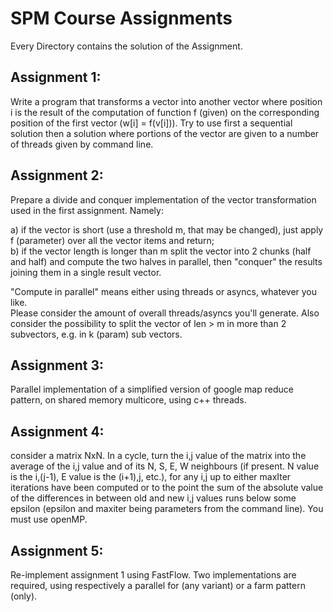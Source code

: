 # SPM Course Assignments

Every Directory contains the solution of the Assignment.

## Assignment 1:
Write a program that transforms a vector<int> into another vector<int> where position i is the result of the computation of function f (given) on the corresponding position of the first vector (w[i] = f(v[i])). Try to use first a sequential solution then a solution where portions of the vector are given to a number of threads given by command line. <br />  

## Assignment 2:
Prepare a divide and conquer implementation of the vector transformation used in the first assignment. Namely: <br />

a) if the vector is short (use a threshold m, that may be changed), just apply f (parameter) over all the vector items and return; <br />
b) if the vector length is longer than m split the vector into 2 chunks (half and half) and compute the two halves in parallel, then "conquer" the results joining them in a single result vector. <br />

"Compute in parallel" means either using threads or asyncs, whatever you like. <br />
Please consider the amount of overall threads/asyncs you'll generate. Also consider the possibility to split the vector of len > m in more than 2 subvectors, e.g. in k (param) sub vectors. <br />

## Assignment 3:
Parallel implementation of a simplified version of google map reduce pattern, on shared memory multicore, using c++ threads. <br />

## Assignment 4:
 consider a matrix NxN. In a cycle,  turn the i,j value of the matrix into the average of the i,j value and of its N, S, E, W neighbours (if present. N value is the i,(j-1), E value is the (i+1),j, etc.), for any i,j up to either maxIter iterations have been computed or to the point the sum of the absolute value of the differences in between old and new i,j values runs below some epsilon (epsilon and maxiter being parameters from the command line). You must use openMP.

## Assignment 5:
Re-implement assignment 1 using FastFlow. Two implementations are required, using respectively a parallel for (any variant) or a farm pattern (only). 

